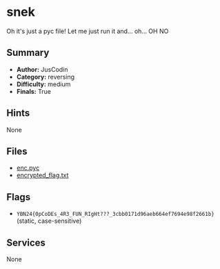 # snek
Oh it's just a pyc file! Let me just run it and... oh... OH NO

## Summary
- **Author:** JusCodin
- **Category:** reversing
- **Difficulty:** medium
- **Finals:** True

## Hints
None

## Files
- [enc.pyc](<dist/enc.pyc>)
- [encrypted_flag.txt](<dist/encrypted_flag.txt>)

## Flags
- `YBN24{0pCoDEs_4R3_FUN_RIgHt???_3cbb0171d96aeb664ef7694e98f2661b}` (static, case-sensitive)

## Services
None
